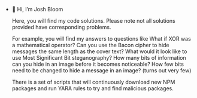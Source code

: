 - 👋 Hi, I’m Josh Bloom

  Here, you will find my code solutions. Please note not all solutions provided have corresponding problems.

  For example, you will find my answers to questions like What if XOR was a mathematical operator? Can you use the Bacon cipher to hide messages the same length as the cover text? What would it look like to use Most Significant Bit steganography? How many bits of information can you hide in an image before it becomes noticeable? How few bits need to be changed to hide a message in an image? (turns out very few)

  There is a set of scripts that will continuously download new NPM packages and run YARA rules to try and find malicious packages. 

  



<!---
Odyhibit/Odyhibit is a ✨ special ✨ repository because its `README.md` (this file) appears on your GitHub profile.
You can click the Preview link to take a look at your changes.
--->
